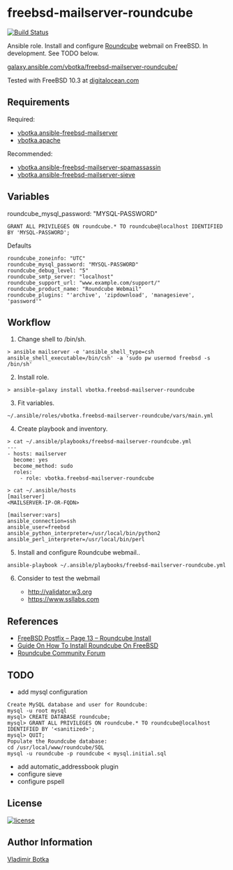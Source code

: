 freebsd-mailserver-roundcube
============================

[![Build Status](https://travis-ci.org/vbotka/ansible-freebsd-mailserver-roundcube.svg?branch=master)](https://travis-ci.org/vbotka/freebsd-mailserver-roundcube)

Ansible role. Install and configure [Roundcube](https://roundcube.net/) webmail on FreeBSD. In development. See TODO below.

[galaxy.ansible.com/vbotka/freebsd-mailserver-roundcube/](https://galaxy.ansible.com/vbotka/freebsd-mailserver-roundcube/)

Tested with FreeBSD 10.3 at [digitalocean.com](https://cloud.digitalocean.com)


Requirements
------------

Required:
- [vbotka.ansible-freebsd-mailserver](https://galaxy.ansible.com/vbotka/ansible-freebsd-mailserver/)
- [vbotka.apache](https://galaxy.ansible.com/vbotka/apache/)

Recommended:
- [vbotka.ansible-freebsd-mailserver-spamassassin](https://galaxy.ansible.com/vbotka/ansible-freebsd-mailserver-spamassassin/)
- [vbotka.ansible-freebsd-mailserver-sieve](https://galaxy.ansible.com/vbotka/ansible-freebsd-mailserver-sieve/)


Variables
---------

roundcube_mysql_password: "MYSQL-PASSWORD"

```
GRANT ALL PRIVILEGES ON roundcube.* TO roundcube@localhost IDENTIFIED BY 'MYSQL-PASSWORD';
```

Defaults

```
roundcube_zoneinfo: "UTC"
roundcube_mysql_password: "MYSQL-PASSWORD"
roundcube_debug_level: "5"
roundcube_smtp_server: "localhost"
roundcube_support_url: "www.example.com/support/"
roundcube_product_name: "Roundcube Webmail"
roundcube_plugins: "'archive', 'zipdownload', 'managesieve', 'password'"
```


Workflow
--------

1) Change shell to /bin/sh.

```
> ansible mailserver -e 'ansible_shell_type=csh ansible_shell_executable=/bin/csh' -a 'sudo pw usermod freebsd -s /bin/sh'
```

2) Install role.

```
> ansible-galaxy install vbotka.freebsd-mailserver-roundcube
```

3) Fit variables.

```
~/.ansible/roles/vbotka.freebsd-mailserver-roundcube/vars/main.yml
```

4) Create playbook and inventory.

```
> cat ~/.ansible/playbooks/freebsd-mailserver-roundcube.yml
---
- hosts: mailserver
  become: yes
  become_method: sudo
  roles:
    - role: vbotka.freebsd-mailserver-roundcube
```

```
> cat ~/.ansible/hosts
[mailserver]
<MAILSERVER-IP-OR-FQDN>

[mailserver:vars]
ansible_connection=ssh
ansible_user=freebsd
ansible_python_interpreter=/usr/local/bin/python2
ansible_perl_interpreter=/usr/local/bin/perl
```

5) Install and configure Roundcube webmail..

```
ansible-playbook ~/.ansible/playbooks/freebsd-mailserver-roundcube.yml
```

6) Consider to test the webmail

   - http://validator.w3.org
   - https://www.ssllabs.com
		

References
----------

- [FreeBSD Postfix – Page 13 – Roundcube Install](http://www.purplehat.org/?page_id=20)
- [Guide On How To Install Roundcube On FreeBSD](http://www.xfiles.dk/guide-on-how-to-install-roundcube-on-freebsd/)
- [Roundcube Community Forum](http://www.roundcubeforum.net/)


TODO
----

- add mysql configuration

```
Create MySQL database and user for Roundcube:
mysql -u root mysql
mysql> CREATE DATABASE roundcube;
mysql> GRANT ALL PRIVILEGES ON roundcube.* TO roundcube@localhost IDENTIFIED BY '<sanitized>';
mysql> QUIT;
Populate the Roundcube database:
cd /usr/local/www/roundcube/SQL
mysql -u roundcube -p roundcube < mysql.initial.sql
```

- add automatic_addressbook plugin
- configure sieve
- configure pspell


License
-------

[![license](https://img.shields.io/badge/license-BSD-red.svg)](https://www.freebsd.org/doc/en/articles/bsdl-gpl/article.html)


Author Information
------------------

[Vladimir Botka](https://botka.link)
